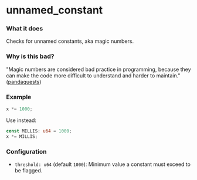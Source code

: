 # unnamed_constant

### What it does
Checks for unnamed constants, aka magic numbers.

### Why is this bad?
"Magic numbers are considered bad practice in programming, because they can make the code
more difficult to understand and harder to maintain." ([pandaquests])

### Example
```rust
x *= 1000;
```
Use instead:
```rust
const MILLIS: u64 = 1000;
x *= MILLIS;
```

### Configuration
- `threshold: u64` (default `1000`): Minimum value a constant must exceed to be flagged.

[pandaquests]: https://levelup.gitconnected.com/whats-so-bad-about-magic-numbers-4c0a0c524b7d
